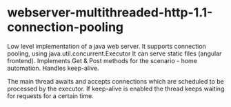 # webserver-multithreaded-http-1.1-connection-pooling
Low level implementation of a java web server.
It supports connection pooling, using java.util.concurrent.Executor
It can serve static files (angular frontend).
Implements Get & Post methods for the scenario - home automation.
Handles keep-alive.

The main thread awaits and accepts connections which are scheduled to be processed by the executor. If keep-alive is enabled the thread keeps waiting
for requests for a certain time.
